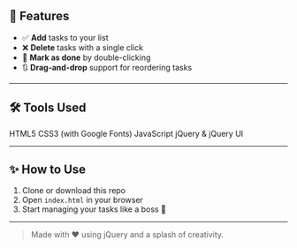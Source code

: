 ## 🚀 Features

- ✅ **Add** tasks to your list  
- ❌ **Delete** tasks with a single click  
- 🔁 **Mark as done** by double-clicking  
- 🔃 **Drag-and-drop** support for reordering tasks  

---

## 🛠️ Tools Used

HTML5
CSS3 (with Google Fonts)
JavaScript
jQuery & jQuery UI

---

## ✨ How to Use

1. Clone or download this repo  
2. Open `index.html` in your browser  
3. Start managing your tasks like a boss 💼

---

> Made with ❤️ using jQuery and a splash of creativity.
